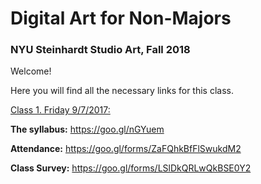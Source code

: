 # Digital Art for Non-Majors

### NYU Steinhardt Studio Art, Fall 2018



Welcome!

Here you will find all the necessary links for this class.





<u>Class 1. Friday 9/7/2017:</u>

**The syllabus:** https://goo.gl/nGYuem

**Attendance:** https://goo.gl/forms/ZaFQhkBfFlSwukdM2

**Class Survey:** https://goo.gl/forms/LSlDkQRLwQkBSE0Y2
